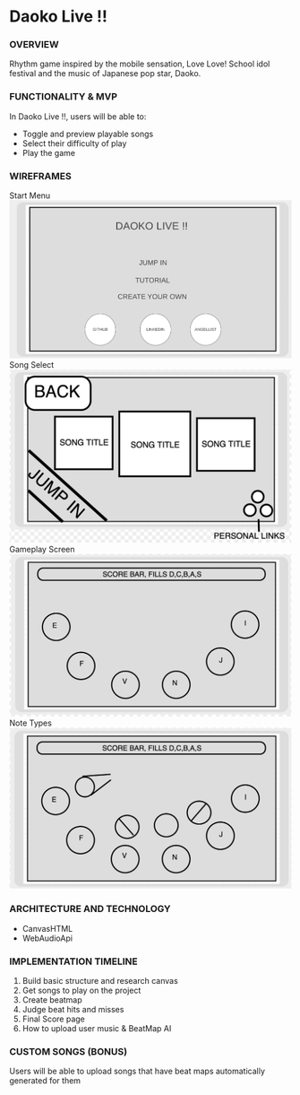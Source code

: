# Daoko Live !!

### OVERVIEW
Rhythm game inspired by the mobile sensation, Love Love! School idol festival and the music of Japanese pop star, Daoko.

### FUNCTIONALITY & MVP
In Daoko Live !!, users will be able to:
- Toggle and preview playable songs
- Select their difficulty of play
- Play the game

### WIREFRAMES
Start Menu
![Start Menu](/assets/images/wireframes/StartMenu.png?raw=true "Start Menu")
Song Select
![Song Select](/assets/images/wireframes/SongSelect.png?raw=true "Song Select")
Gameplay Screen
![Gameplay Screen](/assets/images/wireframes/GameplayScreen.png?raw=true "Gameplay Screen")
Note Types
![Note Types](/assets/images/wireframes/NoteTypes.png?raw=true "Note Types")

### ARCHITECTURE AND TECHNOLOGY
- CanvasHTML
- WebAudioApi

### IMPLEMENTATION TIMELINE
1. Build basic structure and research canvas
2. Get songs to play on the project
3. Create beatmap
4. Judge beat hits and misses
5. Final Score page
6. How to upload user music & BeatMap AI

### CUSTOM SONGS (BONUS)
Users will be able to upload songs that have beat maps automatically generated for them